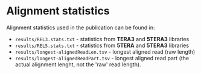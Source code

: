 # Alignment statistics

Alignment statistics used in the publication can be found in:
* `results/REL3.stats.txt` - statistics from **TERA3** and **5TERA3** libraries
* `results/REL5.stats.txt` - statistics from **5TERA** and **5TERA3** libraries
* `results/longest-alignedReadLen.tsv` - longest aligned read (raw length)
* `results/longest-alignedReadPart.tsv` - longest aligned read part (the actual alignment lenght, not the 'raw' read length).

